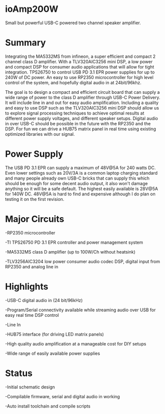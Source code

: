 # ioAmp200W

Small but powerful USB-C powered two channel speaker amplifier.

# Summary

Integrating the MA5332MS from infineon, a super efficient and compact 2 channel class D amplifier. With a TLV320AIC3256 mini DSP, a low power and compact DSP for consumer audio applications that will allow for tight integration. TPS26750 to control USB PD 3.1 EPR power supplies for up to 240W of DC power. An easy to use RP2350 microcontroller for high level control of the system, and hopefully digital audio in at 24bit/96khz.

The goal is to design a compact and efficient circuit board that can supply a wide range of power to the class D amplifier through USB-C Power Delivery. It will include line in and out for easy audio amplification. Including a quality and easy to use DSP such as the TLV320AIC3256 mini DSP should allow us to explore signal processing techniques to achieve optimal results at different power supply voltages, and different speaker setups. Digital audio in over USB-C should be possible in the future with the RP2350 and the DSP. For fun we can drive a HUB75 matrix panel in real time using existing optimized libraries with our signal.

# Power Supply

The USB PD 3.1 EPR can supply a maximum of 48V@5A for 240 watts DC. Even lower settings such as 20V/3A is a common laptop charging standard and many people already own USB-C bricks that can supply this which should be enough for some decent audio output, it also won't damage anything so it will be a safe default. The highest easily available is 28V@5A for 140W DC. 48V@5A is hard to find and expensive although I do plan on testing it on the first revision. 

# Major Circuits

-RP2350 microcontroller

-TI TPS26750 PD 3.1 EPR controller and power management system

-MA5332MS class D amplifier (up to 100W/Ch without heatsink)

-TLV3256AIC3204 low power consumer audio codec DSP, digital input from RP2350 and analog line in


# Highlights

-USB-C digital audio in (24 bit/96kHz)

-Program/Serial connectivity available while streaming audio over USB for easy real time DSP control

-Line In

-HUB75 interface (for driving LED matrix panels)

-High quality audio amplification at a manageable cost for DIY setups

-Wide range of easily available power supplies

# Status

-Initial schematic design

-Compilable firmware, serial and digital audio in working

-Auto install toolchain and compile scripts

